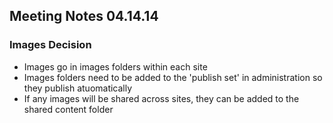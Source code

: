 ## Meeting Notes 04.14.14
### Images Decision
* Images go in images folders within each site
* Images folders need to be added to the 'publish set' in administration so they publish atuomatically
* If any images will be shared across sites, they can be added to the shared content folder
